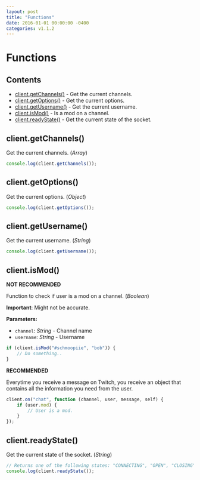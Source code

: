 ```yaml
---
layout: post
title: "Functions"
date: 2016-01-01 00:00:00 -0400
categories: v1.1.2
---
```

# Functions

## Contents

- [client.getChannels()](#clientgetchannels) - Get the current channels.
- [client.getOptions()](#clientgetoptions) - Get the current options.
- [client.getUsername()](#clientgetusername) - Get the current username.
- [client.isMod()](#clientismod) - Is a mod on a channel.
- [client.readyState()](#clientreadystate) - Get the current state of the socket.

## client.getChannels()

Get the current channels. (_Array_)

~~~ javascript
console.log(client.getChannels());
~~~

## client.getOptions()

Get the current options. (_Object_)

~~~ javascript
console.log(client.getOptions());
~~~

## client.getUsername()

Get the current username. (_String_)

~~~ javascript
console.log(client.getUsername());
~~~

## client.isMod()

**NOT RECOMMENDED**

Function to check if user is a mod on a channel. (_Boolean_)

**Important**: Might not be accurate.

**Parameters:**

- ``channel``: _String_ - Channel name
- ``username``: _String_ - Username

~~~ javascript
if (client.isMod("#schmoopiie", "bob")) {
    // Do something..
}
~~~

**RECOMMENDED**

Everytime you receive a message on Twitch, you receive an object that contains all the information you need from the user.

~~~ javascript
client.on("chat", function (channel, user, message, self) {
    if (user.mod) {
        // User is a mod.
    }
});
~~~

## client.readyState()

Get the current state of the socket. (_String_)

~~~ javascript
// Returns one of the following states: "CONNECTING", "OPEN", "CLOSING" or "CLOSED".
console.log(client.readyState());
~~~
